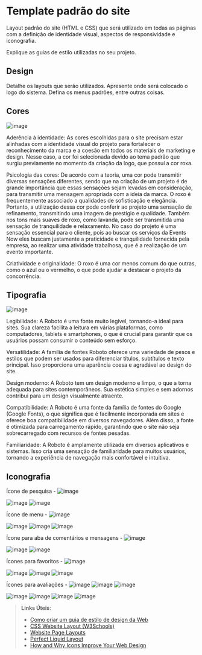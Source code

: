 # Template padrão do site

Layout padrão do site (HTML e CSS) que será utilizado em todas as páginas com a definição de identidade visual, aspectos de responsividade e iconografia.

Explique as guias de estilo utilizadas no seu projeto.

## Design

Detalhe os layouts que serão utilizados. Apresente onde será colocado o logo do sistema. Defina os menus padrões, entre outras coisas.


## Cores

![image](https://github.com/ICEI-PUC-Minas-PBR-SI/pbr-si-ads-2023-2-p1-tiaw-g10-events-now/assets/64663542/7d06347d-d8c3-4d1a-a00f-9995de60a833)

Aderência à identidade: As cores escolhidas para o site precisam estar alinhadas com a identidade visual do projeto para fortalecer o reconhecimento da marca e a coesão em todos os materiais de marketing e design. Nesse caso, a cor foi selecionada devido ao tema padrão que surgiu previamente no momento da criação da logo, que possuí a cor roxa.

Psicologia das cores: De acordo com a teoria, uma cor pode transmitir diversas sensações diferentes, sendo que na criação de um projeto é de grande importância que essas sensações sejam levadas em consideração, para transmitir uma mensagem apropriada com a ideia da marca. O roxo é frequentemente associado a qualidades de sofisticação e elegância. Portanto, a utilização dessa cor pode conferir ao projeto uma sensação de refinamento, transmitindo uma imagem de prestígio e qualidade. Também nos tons mais suaves de roxo, como lavanda, pode ser transmitida uma sensação de tranquilidade e relaxamento. No caso do projeto é uma sensação essencial para o cliente, pois ao buscar os serviços da Events Now eles buscam justamente a praticidade e tranquilidade fornecida pela empresa, ao realizar uma atividade trabalhosa, que é a realização de um evento importante.

Criatividade e originalidade: O roxo é uma cor menos comum do que outras, como o azul ou o vermelho, o que pode ajudar a destacar o projeto da concorrência. 


## Tipografia

![image](https://github.com/ICEI-PUC-Minas-PBR-SI/pbr-si-ads-2023-2-p1-tiaw-g10-events-now/assets/64663542/256be74f-da5c-4e93-9235-a7f033d3266b)

Legibilidade: A Roboto é uma fonte muito legível, tornando-a ideal para sites. Sua clareza facilita a leitura em várias plataformas, como computadores, tablets e smartphones, o que é crucial para garantir que os usuários possam consumir o conteúdo sem esforço.

Versatilidade: A família de fontes Roboto oferece uma variedade de pesos e estilos que podem ser usados para diferenciar títulos, subtítulos e texto principal. Isso proporciona uma aparência coesa e agradável ao design do site.

Design moderno: A Roboto tem um design moderno e limpo, o que a torna adequada para sites contemporâneos. Sua estética simples e sem adornos contribui para um design visualmente atraente.

Compatibilidade: A Roboto é uma fonte da família de fontes do Google (Google Fonts), o que significa que é facilmente incorporada em sites e oferece boa compatibilidade em diversos navegadores. Além disso, a fonte é otimizada para carregamento rápido, garantindo que o site não seja sobrecarregado com recursos de fontes pesadas.

Familiaridade: A Roboto é amplamente utilizada em diversos aplicativos e sistemas. Isso cria uma sensação de familiaridade para muitos usuários, tornando a experiência de navegação mais confortável e intuitiva.

## Iconografia


Ícone de pesquisa - ![image](https://github.com/ICEI-PUC-Minas-PBR-SI/pbr-si-ads-2023-2-p1-tiaw-g10-events-now/assets/64663542/9f857324-5327-448c-a4b1-00efcde02673)                                                                                                           

![image](https://github.com/ICEI-PUC-Minas-PBR-SI/pbr-si-ads-2023-2-p1-tiaw-g10-events-now/assets/64663542/1fab025e-ef3c-460b-9c43-68c1aade51c3) ![image](https://github.com/ICEI-PUC-Minas-PBR-SI/pbr-si-ads-2023-2-p1-tiaw-g10-events-now/assets/64663542/05be6f71-0aa8-418b-8ebd-e9defa4fea37)



Ícone de menu - ![image](https://github.com/ICEI-PUC-Minas-PBR-SI/pbr-si-ads-2023-2-p1-tiaw-g10-events-now/assets/64663542/46eabd96-e407-4088-b7e3-f85a73598bae)

![image](https://github.com/ICEI-PUC-Minas-PBR-SI/pbr-si-ads-2023-2-p1-tiaw-g10-events-now/assets/64663542/a31fa946-a92e-48f2-878f-c5bfc1383fa4) ![image](https://github.com/ICEI-PUC-Minas-PBR-SI/pbr-si-ads-2023-2-p1-tiaw-g10-events-now/assets/64663542/27a7ff5d-4a46-43cb-a4e6-2c93f647b9e5) ![image](https://github.com/ICEI-PUC-Minas-PBR-SI/pbr-si-ads-2023-2-p1-tiaw-g10-events-now/assets/64663542/ea46ecd5-1aef-483a-87d3-7be3243e6841)



Ícone para aba de comentários e mensagens - ![image](https://github.com/ICEI-PUC-Minas-PBR-SI/pbr-si-ads-2023-2-p1-tiaw-g10-events-now/assets/64663542/78f6a06a-6769-4f19-b853-90191f6527e2)

![image](https://github.com/ICEI-PUC-Minas-PBR-SI/pbr-si-ads-2023-2-p1-tiaw-g10-events-now/assets/64663542/28cc8589-1c10-4995-a5f1-1495235e38b0) ![image](https://github.com/ICEI-PUC-Minas-PBR-SI/pbr-si-ads-2023-2-p1-tiaw-g10-events-now/assets/64663542/3e8a2c99-0428-4eca-8ab7-cd337d14da10)



Ícones para favoritos - ![image](https://github.com/ICEI-PUC-Minas-PBR-SI/pbr-si-ads-2023-2-p1-tiaw-g10-events-now/assets/64663542/3bd9a95c-59be-4570-ae9f-b148edc8e08f)

![image](https://github.com/ICEI-PUC-Minas-PBR-SI/pbr-si-ads-2023-2-p1-tiaw-g10-events-now/assets/64663542/f744c534-bc3c-48e3-822f-d062d4824a54) ![image](https://github.com/ICEI-PUC-Minas-PBR-SI/pbr-si-ads-2023-2-p1-tiaw-g10-events-now/assets/64663542/d5ffa89e-9b27-49b6-8a09-bdfdcf74f230) ![image](https://github.com/ICEI-PUC-Minas-PBR-SI/pbr-si-ads-2023-2-p1-tiaw-g10-events-now/assets/64663542/01c796ec-610a-4f32-bb4d-5b473de3aa6f)



Ícones para avaliações - ![image](https://github.com/ICEI-PUC-Minas-PBR-SI/pbr-si-ads-2023-2-p1-tiaw-g10-events-now/assets/64663542/f2b89be3-7a33-4b17-8920-fd0782198139) ![image](https://github.com/ICEI-PUC-Minas-PBR-SI/pbr-si-ads-2023-2-p1-tiaw-g10-events-now/assets/64663542/336d8e1d-2774-41ed-94b4-6c84c27675c9) ![image](https://github.com/ICEI-PUC-Minas-PBR-SI/pbr-si-ads-2023-2-p1-tiaw-g10-events-now/assets/64663542/32b9f3e3-078f-425f-ba37-41e9b499c1d7)

![image](https://github.com/ICEI-PUC-Minas-PBR-SI/pbr-si-ads-2023-2-p1-tiaw-g10-events-now/assets/64663542/b50cbb3d-1e4b-4314-9176-2200aeb24939) ![image](https://github.com/ICEI-PUC-Minas-PBR-SI/pbr-si-ads-2023-2-p1-tiaw-g10-events-now/assets/64663542/854514c4-90df-4a1e-936a-2c6001c2043b) ![image](https://github.com/ICEI-PUC-Minas-PBR-SI/pbr-si-ads-2023-2-p1-tiaw-g10-events-now/assets/64663542/66329396-c8d5-40bd-b952-4e5e7d83984c) ![image](https://github.com/ICEI-PUC-Minas-PBR-SI/pbr-si-ads-2023-2-p1-tiaw-g10-events-now/assets/64663542/a0d120d0-86a7-4d1c-b878-d426dd22931d)









> **Links Úteis**:
>
> -  [Como criar um guia de estilo de design da Web](https://edrodrigues.com.br/blog/como-criar-um-guia-de-estilo-de-design-da-web/#)
> - [CSS Website Layout (W3Schools)](https://www.w3schools.com/css/css_website_layout.asp)
> - [Website Page Layouts](http://www.cellbiol.com/bioinformatics_web_development/chapter-3-your-first-web-page-learning-html-and-css/website-page-layouts/)
> - [Perfect Liquid Layout](https://matthewjamestaylor.com/perfect-liquid-layouts)
> - [How and Why Icons Improve Your Web Design](https://usabilla.com/blog/how-and-why-icons-improve-you-web-design/)

